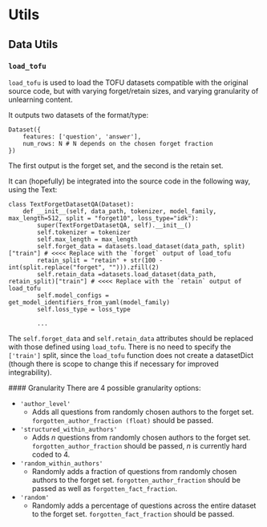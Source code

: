 # Utils
## Data Utils
### `load_tofu`
 `load_tofu` is used to load the TOFU datasets compatible with the original source code, but with varying forget/retain sizes, and varying granularity of unlearning content.

 It outputs two datasets of the format/type:

    Dataset({
        features: ['question', 'answer'],
        num_rows: N # N depends on the chosen forget fraction
    })

The first output is the forget set, and the second is the retain set.

It can (hopefully) be integrated into the source code in the following way, using the Text:

    class TextForgetDatasetQA(Dataset):
        def __init__(self, data_path, tokenizer, model_family,  max_length=512, split = "forget10", loss_type="idk"):
            super(TextForgetDatasetQA, self).__init__()
            self.tokenizer = tokenizer
            self.max_length = max_length
            self.forget_data = datasets.load_dataset(data_path, split)["train"] # <<<< Replace with the `forget` output of load_tofu
            retain_split = "retain" + str(100 - int(split.replace("forget", ""))).zfill(2)
            self.retain_data =datasets.load_dataset(data_path, retain_split)["train"] # <<<< Replace with the `retain` output of load_tofu
            self.model_configs = get_model_identifiers_from_yaml(model_family)
            self.loss_type = loss_type

            ...

The `self.forget_data` and `self.retain_data` attributes should be replaced with those defined using `load_tofu`. There is no need to specify the `['train']` split, since the `load_tofu` function does not create a datasetDict (though there is scope to change this if necessary for improved integrability).

#### Granularity
There are 4 possible granularity options:
- `'author_level'`
  - Adds all questions from randomly chosen authors to the forget set. `forgotten_author_fraction (float)` should be passed.
- `'structured_within_authors'`
  - Adds $n$ questions from randomly chosen authors to the forget set. `forgotten_author_fraction` should be passed, $n$ is currently hard coded to 4.
- `'random_within_authors'`
  - Randomly adds a fraction of questions from randomly chosen authors to the forget set. `forgotten_author_fraction` should be passed as well as `forgotten_fact_fraction`.
- `'random'`
  - Randomly adds a percentage of questions across the entire dataset to the forget set. `forgotten_fact_fraction` should be passed.
